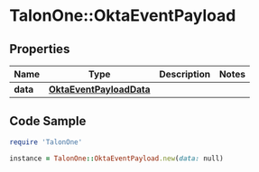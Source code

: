 # TalonOne::OktaEventPayload

## Properties

Name | Type | Description | Notes
------------ | ------------- | ------------- | -------------
**data** | [**OktaEventPayloadData**](OktaEventPayloadData.md) |  | 

## Code Sample

```ruby
require 'TalonOne'

instance = TalonOne::OktaEventPayload.new(data: null)
```


